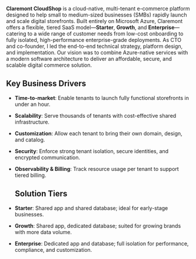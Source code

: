 **Claremont CloudShop** is a cloud-native, multi-tenant e-commerce platform designed to help small to medium-sized businesses (SMBs) rapidly launch and scale digital storefronts. Built entirely on Microsoft Azure, Claremont offers a flexible, tiered SaaS model—**Starter**, **Growth**, and **Enterprise**—catering to a wide range of customer needs from low-cost onboarding to fully isolated, high-performance enterprise-grade deployments.
As CTO and co-founder, I led the end-to-end technical strategy, platform design, and implementation. Our vision was to combine Azure-native services with a modern software architecture to deliver an affordable, secure, and scalable digital commerce solution.

## Key Business Drivers
- **Time-to-market**: Enable tenants to launch fully functional storefronts in under an hour.
- **Scalability**: Serve thousands of tenants with cost-effective shared infrastructure.
- **Customization**: Allow each tenant to bring their own domain, design, and catalog.
- **Security**: Enforce strong tenant isolation, secure identities, and encrypted communication.
- **Observability & Billing**: Track resource usage per tenant to support tiered billing.

  ## Solution Tiers
- **Starter**: Shared app and shared database; ideal for early-stage businesses.
- **Growth**: Shared app, dedicated database; suited for growing brands with more data volume.
- **Enterprise**: Dedicated app and database; full isolation for performance, compliance, and customization.
